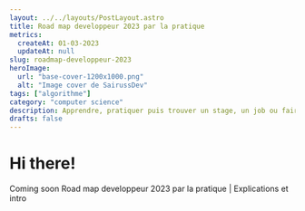 ```yaml
---
layout: ../../layouts/PostLayout.astro
title: Road map developpeur 2023 par la pratique
metrics:
  createAt: 01-03-2023
  updateAt: null
slug: roadmap-developpeur-2023
heroImage:
  url: "base-cover-1200x1000.png"
  alt: "Image cover de SairussDev"
tags: ["algorithme"]
category: "computer science"
description: Apprendre, pratiquer puis trouver un stage, un job ou faire du freelance!
drafts: false
---
```


# Hi there!

Coming soon Road map developpeur 2023 par la pratique | Explications et intro
